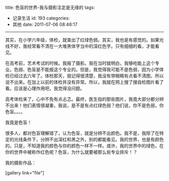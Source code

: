 title: 色盲的世界-我与摄影注定是无缘的
tags:
  - 记录生活
id: 193
categories:
  - 其他
date: 2011-07-06 08:46:17
---

其实，在小学六年级，体检，就查出了红绿色弱。其实，我也是有感觉的。如果光线不好，我经常看不清在一大堆黑体字当中的深红色字。只有细细的看，才能看见。

在高考前，艺术考试的时候。我报了摄影。我在当时就明白，我够呛能上这个专业。色弱、色盲是不能报这个专业的。但是，我觉得我可能不是色弱，因为小学体检已经过去六年了。体检那天，我记得很清楚，我没有带眼睛有点看不清图，所以说不出来。在加上以前的体检并没有异常。所以，我就在网上搜了搜自检图片看了看。应该是心理作用吧，我觉得没问题。

高考体检来了，心中不免有点忐忑。最终，医生指的那些图片，我竟大部分都分辨不出来！他们表情很凝重，我说，是不是有点红绿色弱？他们说，你不是色弱，你色盲。。。。

我竟是色盲！

很多人，都对色盲理解错了，认为色盲，就是分辨不出颜色。我不是，我除了在特定的光线条件下，分辨不出深红和黑之外，别的都能看见。我的世界，也是有颜色的。只是，不知道我的颜色与你的颜色一样不一样。或许，我的世界中的绿色，在你的世界中被称作红色呢？色盲，为什么就要被那么些专业排斥！？

我的摄影作品：

[gallery link="file"] 